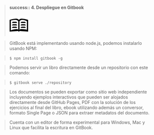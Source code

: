 > #### success:: 4. Despliegue en Gitbook 
> ![](../../icons/gitbook.PNG)

>  GitBook está implementando usando node.js, podemos instalarlo usando NPM:

> ```$ npm install gitbook -g```

> Podemos servir un libro directamente desde un repositorio con este comando:

> ```$ gitbook serve ./repository```

> Los documentos se pueden exportar como sitio web independiente incluyendo ejemplos interactivos que pueden ser alojados directamente desde GitHub Pages, 
PDF con la solución de los ejercicios al final del libro, ebook utilizando además un conversor, formato Single Page o JSON 
para extraer metadatos del documento.

> Cuenta con un editor de forma experimental para Windows, Mac y Linux que facilita la escritura en GitBook.
  